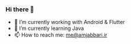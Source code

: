 ### Hi there 👋

- 🔭 I’m currently working with Android & Flutter
- 🌱 I’m currently learning Java
- 📫 How to reach me: me@amjabbari.ir



<!--[![Anurag's github stats](https://github-readme-stats.vercel.app/api?username=AmirJabbari)](https://github.com/anuraghazra/github-readme-stats)


**AmirJabbari/AmirJabbari** is a ✨ _special_ ✨ repository because its `README.md` (this file) appears on your GitHub profile.

Here are some ideas to get you started:

- 🔭 I’m currently working on Android & Flutter
- 🌱 I’m currently learning Java
- 📫 How to reach me: me@amjabbari.ir
- ⚡ Fun fact: i Am Senior developer :)
-->

